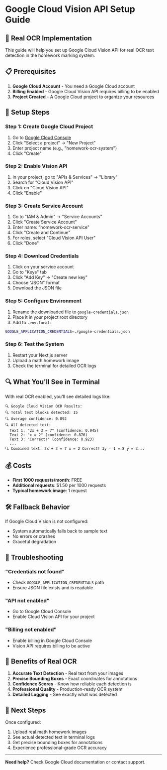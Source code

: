 # Google Cloud Vision API Setup Guide

## 🎯 **Real OCR Implementation**

This guide will help you set up Google Cloud Vision API for real OCR text detection in the homework marking system.

## 📋 **Prerequisites**

1. **Google Cloud Account** - You need a Google Cloud account
2. **Billing Enabled** - Google Cloud Vision API requires billing to be enabled
3. **Project Created** - A Google Cloud project to organize your resources

## 🚀 **Setup Steps**

### **Step 1: Create Google Cloud Project**

1. Go to [Google Cloud Console](https://console.cloud.google.com/)
2. Click "Select a project" → "New Project"
3. Enter project name (e.g., "homework-ocr-system")
4. Click "Create"

### **Step 2: Enable Vision API**

1. In your project, go to "APIs & Services" → "Library"
2. Search for "Cloud Vision API"
3. Click on "Cloud Vision API"
4. Click "Enable"

### **Step 3: Create Service Account**

1. Go to "IAM & Admin" → "Service Accounts"
2. Click "Create Service Account"
3. Enter name: "homework-ocr-service"
4. Click "Create and Continue"
5. For roles, select "Cloud Vision API User"
6. Click "Done"

### **Step 4: Download Credentials**

1. Click on your service account
2. Go to "Keys" tab
3. Click "Add Key" → "Create new key"
4. Choose "JSON" format
5. Download the JSON file

### **Step 5: Configure Environment**

1. Rename the downloaded file to `google-credentials.json`
2. Place it in your project root directory
3. Add to `.env.local`:

```bash
GOOGLE_APPLICATION_CREDENTIALS=./google-credentials.json
```

### **Step 6: Test the System**

1. Restart your Next.js server
2. Upload a math homework image
3. Check the terminal for detailed OCR logs

## 🔍 **What You'll See in Terminal**

With real OCR enabled, you'll see detailed logs like:

```
🔍 Google Cloud Vision OCR Results:
🔍 Total text blocks detected: 15
🔍 Average confidence: 0.892
🔍 All detected text:
  Text 1: "2x + 3 = 7" (confidence: 0.945)
  Text 2: "x = 2" (confidence: 0.876)
  Text 3: "Correct!" (confidence: 0.923)
  ...
🔍 Combined text: 2x + 3 = 7 x = 2 Correct! 3y - 1 = 8 y = 3...
```

## 💰 **Costs**

- **First 1000 requests/month**: FREE
- **Additional requests**: $1.50 per 1000 requests
- **Typical homework image**: 1 request

## 🛠️ **Fallback Behavior**

If Google Cloud Vision is not configured:
- System automatically falls back to sample text
- No errors or crashes
- Graceful degradation

## 🔧 **Troubleshooting**

### **"Credentials not found"**
- Check `GOOGLE_APPLICATION_CREDENTIALS` path
- Ensure JSON file exists and is readable

### **"API not enabled"**
- Go to Google Cloud Console
- Enable Cloud Vision API for your project

### **"Billing not enabled"**
- Enable billing in Google Cloud Console
- Vision API requires billing to be active

## 🎉 **Benefits of Real OCR**

1. **Accurate Text Detection** - Real text from your images
2. **Precise Bounding Boxes** - Exact coordinates for annotations
3. **Confidence Scores** - Know how reliable each detection is
4. **Professional Quality** - Production-ready OCR system
5. **Detailed Logging** - See exactly what was detected

## 📱 **Next Steps**

Once configured:
1. Upload real math homework images
2. See actual detected text in terminal logs
3. Get precise bounding boxes for annotations
4. Experience professional-grade OCR accuracy

---

**Need help?** Check Google Cloud documentation or contact support.
